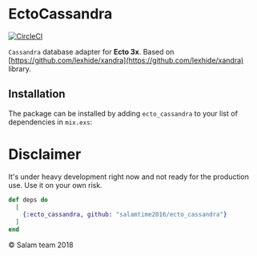 # EctoCassandra

[![CircleCI](https://circleci.com/gh/salamtime2016/ecto_cassandra/tree/master.svg?style=svg)](https://circleci.com/gh/salamtime2016/ecto_cassandra/tree/master)

`Cassandra` database adapter for **Ecto 3x**. Based on [https://github.com/lexhide/xandra](https://github.com/lexhide/xandra) library.

## Installation

The package can be installed
by adding `ecto_cassandra` to your list of dependencies in `mix.exs`:

# Disclaimer

It's under heavy development right now and not ready for the production use. Use it on your own risk.

```elixir
def deps do
  [
    {:ecto_cassandra, github: "salamtime2016/ecto_cassandra"}
  ]
end
```

© Salam team 2018
